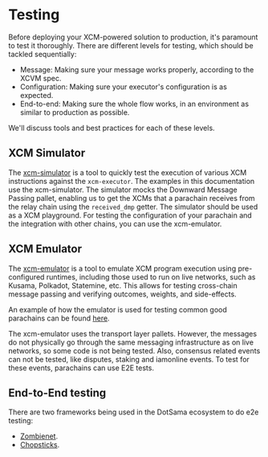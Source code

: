 # Testing

Before deploying your XCM-powered solution to production, it's paramount to test it thoroughly.
There are different levels for testing, which should be tackled sequentially:
- Message: Making sure your message works properly, according to the XCVM spec.
- Configuration: Making sure your executor's configuration is as expected.
- End-to-end: Making sure the whole flow works, in an environment as similar to production as possible.

We'll discuss tools and best practices for each of these levels.
## XCM Simulator
The [xcm-simulator](https://github.com/paritytech/polkadot/tree/master/xcm/xcm-simulator) is a tool to quickly test the execution of various XCM instructions against the `xcm-executor`. 
The examples in this documentation use the xcm-simulator.
The simulator mocks the Downward Message Passing pallet, enabling us to get the XCMs that a parachain receives from the relay chain using the `received_dmp` getter. 
The simulator should be used as a XCM playground. For testing the configuration of your parachain and the integration with other chains, you can use the xcm-emulator.

## XCM Emulator
The [xcm-emulator](https://github.com/paritytech/cumulus/tree/master/xcm/xcm-emulator) is a tool to emulate XCM program execution using pre-configured runtimes, including those used to run on live networks, such as Kusama, Polkadot, Statemine, etc. This allows for testing cross-chain message passing and verifying outcomes, weights, and side-effects. 

An example of how the emulator is used for testing common good parachains can be found [here](https://github.com/paritytech/cumulus/tree/master/parachains/integration-tests/emulated).

The xcm-emulator uses the transport layer pallets. However, the messages do not physically go through the same messaging infrastructure as on live networks, so some code is not being tested. Also, consensus related events can not be tested, like disputes, staking and iamonline events. To test for these events, parachains can use E2E tests.

## End-to-End testing
There are two frameworks being used in the DotSama ecosystem to do e2e testing:
- [Zombienet](https://github.com/paritytech/zombienet).
- [Chopsticks](https://github.com/AcalaNetwork/chopsticks).